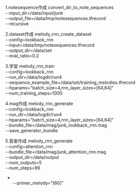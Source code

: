 1.notesequence作成
convert_dir_to_note_sequences \
--input_dir=/data/input/junk \
--output_file=/data/tmp/notesequences.tfrecord \
--recursive

2.dataset作成
melody_rnn_create_dataset \
--config=lookback_rnn \
--input=/data/tmp/notesequences.tfrecord \
--output_dir=/data/set \
--eval_ratio=0.2

3.学習
melody_rnn_train \
--config=lookback_rnn \
--run_dir=/data/logdir/run4 \
--sequence_example_file=/data/set/training_melodies.tfrecord \
--hparams="batch_size=4,rnn_layer_sizes=[64,64]" \
--num_training_steps=1000

4.mag作成
melody_rnn_generate \
--config=lookback_rnn \
--run_dir=/data/logdir/run4 \
--hparams="batch_size=4,rnn_layer_sizes=[64,64]" \
--bundle_file=/data/mag/junk_lookback_rnn.mag \
--save_generator_bundle

5.音楽作成
melody_rnn_generate \
--config=attention_rnn \
--bundle_file=/data/mag/junk_attention_rnn.mag \
--output_dir=/data/output \
--num_outputs=5 \
--num_steps=96
* \
--primer_melody="[60]"


